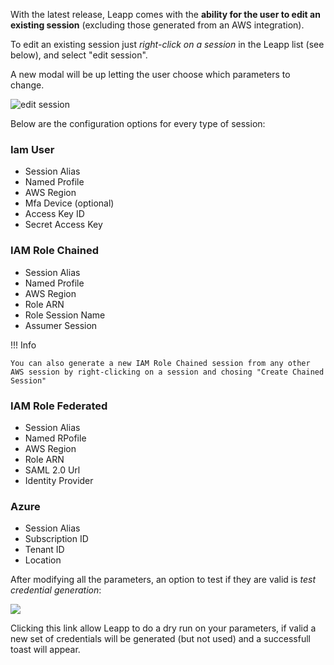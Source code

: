 With the latest release, Leapp comes with the **ability for the user to edit an existing session** (excluding those generated from an AWS integration).

To edit an existing session just *right-click on a session* in the Leapp list (see below), and select "edit session".

A new modal will be up letting the user choose which parameters to change.

![edit session](../../images/editsession.png)

Below are the configuration options for every type of session:

### Iam User
- Session Alias
- Named Profile
- AWS Region
- Mfa Device (optional)
- Access Key ID
- Secret Access Key

### IAM Role Chained
- Session Alias
- Named Profile
- AWS Region
- Role ARN
- Role Session Name
- Assumer Session

!!! Info

    You can also generate a new IAM Role Chained session from any other AWS session by right-clicking on a session and chosing "Create Chained Session"

### IAM Role Federated
- Session Alias
- Named RPofile
- AWS Region
- Role ARN
- SAML 2.0 Url
- Identity Provider

### Azure
- Session Alias
- Subscription ID
- Tenant ID
- Location

After modifying all the parameters, an option to test if they are valid is *test credential generation*:

![](../../images/testconnection.png)

Clicking this link allow Leapp to do a dry run on your parameters, if valid a new set of credentials will be generated (but not used) and a successfull toast will appear.
